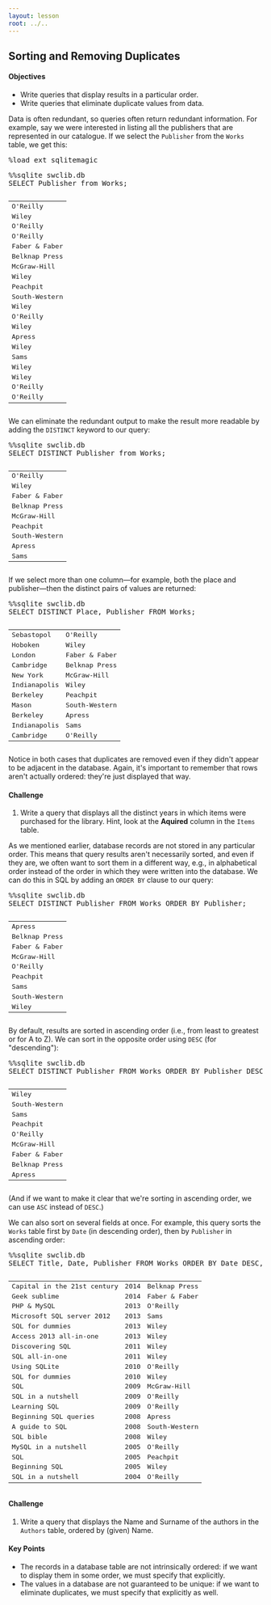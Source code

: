 ```yaml
---
layout: lesson
root: ../..
---
```


## Sorting and Removing Duplicates


<div class="objectives">
<h4 id="objectives">Objectives</h4>
<ul>
<li>Write queries that display results in a particular order.</li>
<li>Write queries that eliminate duplicate values from data.</li>
</ul>
</div>


<div>
<p>Data is often redundant, so queries often return redundant information. For example, say we were interested in listing all the publishers that are represented in our catalogue. If we select the <code>Publisher</code> from the <code>Works</code> table, we get this:</p>
</div>


<div class="in">
<pre>%load_ext sqlitemagic</pre>
</div>


<div class="in">
<pre>%%sqlite swclib.db
SELECT Publisher from Works;</pre>
</div>

<div class="out">
<pre><table>
	<TR><TD>O&#39;Reilly</TD>
	</TR>
	<TR><TD>Wiley</TD>
	</TR>
	<TR><TD>O&#39;Reilly</TD>
	</TR>
	<TR><TD>O&#39;Reilly</TD>
	</TR>
	<TR><TD>Faber &amp; Faber</TD>
	</TR>
	<TR><TD>Belknap Press</TD>
	</TR>
	<TR><TD>McGraw-Hill</TD>
	</TR>
	<TR><TD>Wiley</TD>
	</TR>
	<TR><TD>Peachpit</TD>
	</TR>
	<TR><TD>South-Western</TD>
	</TR>
	<TR><TD>Wiley</TD>
	</TR>
	<TR><TD>O&#39;Reilly</TD>
	</TR>
	<TR><TD>Wiley</TD>
	</TR>
	<TR><TD>Apress</TD>
	</TR>
	<TR><TD>Wiley</TD>
	</TR>
	<TR><TD>Sams</TD>
	</TR>
	<TR><TD>Wiley</TD>
	</TR>
	<TR><TD>Wiley</TD>
	</TR>
	<TR><TD>O&#39;Reilly</TD>
	</TR>
	<TR><TD>O&#39;Reilly</TD>
	</TR>
</table></pre>
</div>


<div>
<p>We can eliminate the redundant output to make the result more readable by adding the <code>DISTINCT</code> keyword to our query:</p>
</div>


<div class="in">
<pre>%%sqlite swclib.db
SELECT DISTINCT Publisher from Works;</pre>
</div>

<div class="out">
<pre><table>
	<TR><TD>O&#39;Reilly</TD>
	</TR>
	<TR><TD>Wiley</TD>
	</TR>
	<TR><TD>Faber &amp; Faber</TD>
	</TR>
	<TR><TD>Belknap Press</TD>
	</TR>
	<TR><TD>McGraw-Hill</TD>
	</TR>
	<TR><TD>Peachpit</TD>
	</TR>
	<TR><TD>South-Western</TD>
	</TR>
	<TR><TD>Apress</TD>
	</TR>
	<TR><TD>Sams</TD>
	</TR>
</table></pre>
</div>


<div>
<p>If we select more than one column—for example, both the place and publisher—then the distinct pairs of values are returned:</p>
</div>


<div class="in">
<pre>%%sqlite swclib.db
SELECT DISTINCT Place, Publisher FROM Works;</pre>
</div>

<div class="out">
<pre><table>
	<TR><TD>Sebastopol</TD>
	<TD>O&#39;Reilly</TD>
	</TR>
	<TR><TD>Hoboken</TD>
	<TD>Wiley</TD>
	</TR>
	<TR><TD>London</TD>
	<TD>Faber &amp; Faber</TD>
	</TR>
	<TR><TD>Cambridge</TD>
	<TD>Belknap Press</TD>
	</TR>
	<TR><TD>New York</TD>
	<TD>McGraw-Hill</TD>
	</TR>
	<TR><TD>Indianapolis</TD>
	<TD>Wiley</TD>
	</TR>
	<TR><TD>Berkeley</TD>
	<TD>Peachpit</TD>
	</TR>
	<TR><TD>Mason</TD>
	<TD>South-Western</TD>
	</TR>
	<TR><TD>Berkeley</TD>
	<TD>Apress</TD>
	</TR>
	<TR><TD>Indianapolis</TD>
	<TD>Sams</TD>
	</TR>
	<TR><TD>Cambridge</TD>
	<TD>O&#39;Reilly</TD>
	</TR>
</table></pre>
</div>


<div>
<p>Notice in both cases that duplicates are removed even if they didn't appear to be adjacent in the database. Again, it's important to remember that rows aren't actually ordered: they're just displayed that way.</p>
</div>


<div>
<h4 id="challenges">Challenge</h4>
<ol style="list-style-type: decimal">
<li>Write a query that displays all the distinct years in which items were purchased for the library. Hint, look at the <strong>Aquired</strong> column in the <code>Items</code> table.</li>
</ol>
</div>


<div>
<p>As we mentioned earlier, database records are not stored in any particular order. This means that query results aren't necessarily sorted, and even if they are, we often want to sort them in a different way, e.g., in alphabetical order instead of the order in which they were written into the database. We can do this in SQL by adding an <code>ORDER BY</code> clause to our query:</p>
</div>


<div class="in">
<pre>%%sqlite swclib.db
SELECT DISTINCT Publisher FROM Works ORDER BY Publisher;
</pre>
</div>

<div class="out">
<pre><table>
	<TR><TD>Apress</TD>
	</TR>
	<TR><TD>Belknap Press</TD>
	</TR>
	<TR><TD>Faber &amp; Faber</TD>
	</TR>
	<TR><TD>McGraw-Hill</TD>
	</TR>
	<TR><TD>O&#39;Reilly</TD>
	</TR>
	<TR><TD>Peachpit</TD>
	</TR>
	<TR><TD>Sams</TD>
	</TR>
	<TR><TD>South-Western</TD>
	</TR>
	<TR><TD>Wiley</TD>
	</TR>
</table></pre>
</div>


<div>
<p>By default, results are sorted in ascending order (i.e., from least to greatest or for A to Z). We can sort in the opposite order using <code>DESC</code> (for &quot;descending&quot;):</p>
</div>


<div class="in">
<pre>%%sqlite swclib.db
SELECT DISTINCT Publisher FROM Works ORDER BY Publisher DESC;</pre>
</div>

<div class="out">
<pre><table>
	<TR><TD>Wiley</TD>
	</TR>
	<TR><TD>South-Western</TD>
	</TR>
	<TR><TD>Sams</TD>
	</TR>
	<TR><TD>Peachpit</TD>
	</TR>
	<TR><TD>O&#39;Reilly</TD>
	</TR>
	<TR><TD>McGraw-Hill</TD>
	</TR>
	<TR><TD>Faber &amp; Faber</TD>
	</TR>
	<TR><TD>Belknap Press</TD>
	</TR>
	<TR><TD>Apress</TD>
	</TR>
</table></pre>
</div>

<div>
<p>(And if we want to make it clear that we're sorting in ascending order, we can use <code>ASC</code> instead of <code>DESC</code>.)</p>
<p>We can also sort on several fields at once. For example, this query sorts the <code>Works</code> table first by <code>Date</code> (in descending order), then by <code>Publisher</code> in ascending order:</p>
</div>


<div class="in">
<pre>%%sqlite swclib.db
SELECT Title, Date, Publisher FROM Works ORDER BY Date DESC, Publisher ASC;</pre>
</div>

<div class="out">
<pre><table>
	<TR><TD>Capital in the 21st century</TD>
	<TD>2014</TD>
	<TD>Belknap Press</TD>
	</TR>
	<TR><TD>Geek sublime</TD>
	<TD>2014</TD>
	<TD>Faber &amp; Faber</TD>
	</TR>
	<TR><TD>PHP &amp; MySQL</TD>
	<TD>2013</TD>
	<TD>O&#39;Reilly</TD>
	</TR>
	<TR><TD>Microsoft SQL server 2012</TD>
	<TD>2013</TD>
	<TD>Sams</TD>
	</TR>
	<TR><TD>SQL for dummies</TD>
	<TD>2013</TD>
	<TD>Wiley</TD>
	</TR>
	<TR><TD>Access 2013 all-in-one</TD>
	<TD>2013</TD>
	<TD>Wiley</TD>
	</TR>
	<TR><TD>Discovering SQL</TD>
	<TD>2011</TD>
	<TD>Wiley</TD>
	</TR>
	<TR><TD>SQL all-in-one</TD>
	<TD>2011</TD>
	<TD>Wiley</TD>
	</TR>
	<TR><TD>Using SQLite</TD>
	<TD>2010</TD>
	<TD>O&#39;Reilly</TD>
	</TR>
	<TR><TD>SQL for dummies</TD>
	<TD>2010</TD>
	<TD>Wiley</TD>
	</TR>
	<TR><TD>SQL</TD>
	<TD>2009</TD>
	<TD>McGraw-Hill</TD>
	</TR>
	<TR><TD>SQL in a nutshell</TD>
	<TD>2009</TD>
	<TD>O&#39;Reilly</TD>
	</TR>
	<TR><TD>Learning SQL</TD>
	<TD>2009</TD>
	<TD>O&#39;Reilly</TD>
	</TR>
	<TR><TD>Beginning SQL queries</TD>
	<TD>2008</TD>
	<TD>Apress</TD>
	</TR>
	<TR><TD>A guide to SQL</TD>
	<TD>2008</TD>
	<TD>South-Western</TD>
	</TR>
	<TR><TD>SQL bible</TD>
	<TD>2008</TD>
	<TD>Wiley</TD>
	</TR>
	<TR><TD>MySQL in a nutshell</TD>
	<TD>2005</TD>
	<TD>O&#39;Reilly</TD>
	</TR>
	<TR><TD>SQL</TD>
	<TD>2005</TD>
	<TD>Peachpit</TD>
	</TR>
	<TR><TD>Beginning SQL</TD>
	<TD>2005</TD>
	<TD>Wiley</TD>
	</TR>
	<TR><TD>SQL in a nutshell</TD>
	<TD>2004</TD>
	<TD>O&#39;Reilly</TD>
	</TR>
</table></pre>
</div>


<div>
<h4 id="challenges">Challenge</h4>
<ol style="list-style-type: decimal">
<li><p>Write a query that displays the Name and Surname of the authors in the <code>Authors</code> table, ordered by (given) Name.</p></li>
</ol>
</div>


<div class="keypoints">
<h4 id="key-points">Key Points</h4>
<ul>
<li>The records in a database table are not intrinsically ordered: if we want to display them in some order, we must specify that explicitly.</li>
<li>The values in a database are not guaranteed to be unique: if we want to eliminate duplicates, we must specify that explicitly as well.</li>
</ul>
</div>
